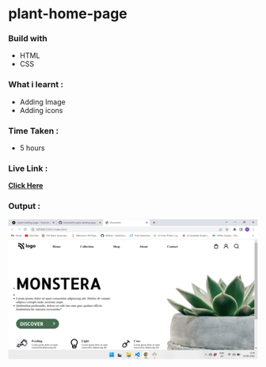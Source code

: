 # plant-home-page

### Build with

- HTML
- CSS

### What i learnt :

- Adding Image
- Adding icons

### Time Taken :

- 5 hours

### Live Link :

[**Click Here**](https://plant-home-page-pi.vercel.app/)

### Output :

![Output](./my-output.png)
